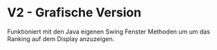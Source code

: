 # V2 - Grafische Version

Funktioniert mit den Java eigenen Swing Fenster Methoden um
um das Ranking auf dem Display anzuzeigen.
